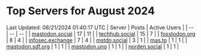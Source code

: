 # Top Servers for August 2024
Last Updated: 08/21/2024 01:40:17 UTC
| Server | Posts | Active Users |
| -- | -- | -- |
| [mastodon.social](https://mastodon.social/tags/PowerShell) | 17 | 11 |
| [techhub.social](https://techhub.social/tags/PowerShell) | 15 | 7 |
| [fosstodon.org](https://fosstodon.org/tags/PowerShell) | 8 | 4 |
| [infosec.exchange](https://infosec.exchange/tags/PowerShell) | 7 | 4 |
| [mstdn.social](https://mstdn.social/tags/PowerShell) | 3 | 1 |
| [mas.to](https://mas.to/tags/PowerShell) | 1 | 1 |
| [mastodon.sdf.org](https://mastodon.sdf.org/tags/PowerShell) | 1 | 1 |
| [mastodon.uno](https://mastodon.uno/tags/PowerShell) | 1 | 1 |
| [norden.social](https://norden.social/tags/PowerShell) | 1 | 1 |
